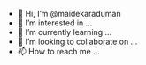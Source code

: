 - 👋 Hi, I’m @maidekaraduman
- 👀 I’m interested in ...
- 🌱 I’m currently learning ...
- 💞️ I’m looking to collaborate on ...
- 📫 How to reach me ...

<!---
maidekaraduman/maidekaraduman is a ✨ special ✨ repository because its `README.md` (this file) appears on your GitHub profile.
You can click the Preview link to take a look at your changes.
--->

